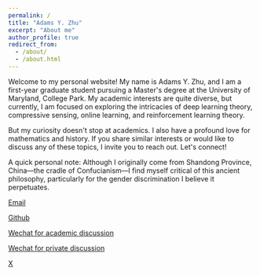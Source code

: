 ```yaml
---
permalink: /
title: "Adams Y. Zhu"
excerpt: "About me"
author_profile: true
redirect_from: 
  - /about/
  - /about.html
---
```



Welcome to my personal website! My name is Adams Y. Zhu, and I am a first-year graduate student pursuing a Master's degree at the University of Maryland, College Park. My academic interests are quite diverse, but currently, I am focused on exploring the intricacies of deep learning theory, compressive sensing, online learning, and reinforcement learning theory.

But my curiosity doesn't stop at academics. I also have a profound love for mathematics and history. If you share similar interests or would like to discuss any of these topics, I invite you to reach out. Let's connect!

A quick personal note: Although I originally come from Shandong Province, China—the cradle of Confucianism—I find myself critical of this ancient philosophy, particularly for the gender discrimination I believe it perpetuates.

[Email](mailto:yzhu1221@umd.edu)

[Github](https://github.com/Adams-yiyue-zhu)                         

[Wechat for academic discussion]()

[Wechat for private discussion]()

[X]()
